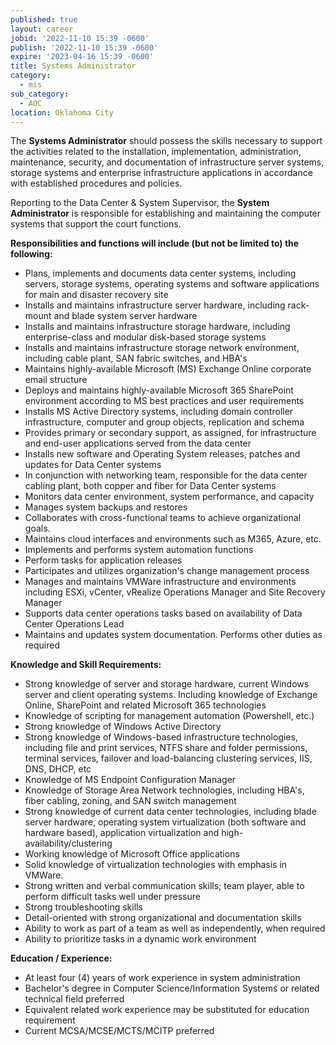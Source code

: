 ```yaml
---
published: true
layout: career
jobid: '2022-11-10 15:39 -0600'
publish: '2022-11-10 15:39 -0600'
expire: '2023-04-16 15:39 -0600'
title: Systems Administrator
category:
  - mis
sub_category:
  - AOC
location: Oklahoma City
---
```

The **Systems Administrator** should possess the skills necessary to support the activities related to the installation, implementation, administration, maintenance, security, and documentation of infrastructure server systems, storage systems and enterprise infrastructure applications in accordance with established procedures and policies.

Reporting to the Data Center & System Supervisor, the **System Administrator** is responsible for establishing and maintaining the computer systems that support the court functions.  


**Responsibilities and functions will include (but not be limited to) the following:**
- Plans, implements and documents data center systems, including servers, storage systems, operating systems and software applications for main and disaster recovery site
- Installs and maintains infrastructure server hardware, including rack-mount and blade system server hardware 
- Installs and maintains infrastructure storage hardware, including enterprise-class and modular disk-based storage systems
- Installs and maintains infrastructure storage network environment, including cable plant, SAN fabric switches, and HBA's
- Maintains highly-available Microsoft (MS) Exchange Online corporate email structure
- Deploys and maintains highly-available Microsoft 365 SharePoint environment according to MS best practices and user requirements
- Installs MS Active Directory systems, including domain controller infrastructure, computer and group objects, replication and schema
- Provides primary or secondary support, as assigned, for infrastructure and end-user applications served from the data center
- Installs new software and Operating System releases, patches and updates for Data Center systems
- In conjunction with networking team, responsible for the data center cabling plant, both copper and fiber for Data Center systems
- Monitors data center environment, system performance, and capacity
- Manages system backups and restores
- Collaborates with cross-functional teams to achieve organizational goals. 
- Maintains cloud interfaces and environments such as M365, Azure, etc.
- Implements and performs system automation functions
- Perform tasks for application releases
- Participates and utilizes organization's change management process
- Manages and maintains VMWare infrastructure and environments including ESXi, vCenter, vRealize Operations Manager and Site Recovery Manager
- Supports data center operations tasks based on availability of Data Center Operations Lead
- Maintains and updates system documentation.  Performs other duties as required


**Knowledge and Skill Requirements:**
- Strong knowledge of server and storage hardware, current Windows server and client operating systems. Including knowledge of Exchange Online, SharePoint and related Microsoft 365 technologies
- Knowledge of scripting for management automation (Powershell, etc.)
- Strong knowledge of Windows Active Directory
- Strong knowledge of Windows-based infrastructure technologies, including file and print services, NTFS share and folder permissions, terminal services, failover and load-balancing clustering services, IIS, DNS, DHCP, etc
- Knowledge of MS Endpoint Configuration Manager
- Knowledge of Storage Area Network technologies, including HBA's, fiber cabling, zoning, and SAN switch management
- Strong knowledge of current data center technologies, including blade server hardware, operating system virtualization (both software and hardware based), application virtualization and high-availability/clustering
- Working knowledge of Microsoft Office applications
- Solid knowledge of virtualization technologies with emphasis in VMWare.
- Strong written and verbal communication skills; team player, able to perform difficult tasks well under pressure
- Strong troubleshooting skills
- Detail-oriented with strong organizational and documentation skills
- Ability to work as part of a team as well as independently, when required
- Ability to prioritize tasks in a dynamic work environment

**Education / Experience:**
- At least four (4) years of work experience in system administration
- Bachelor's degree in Computer Science/Information Systems or related technical field preferred
- Equivalent related work experience may be substituted for education requirement
- Current MCSA/MCSE/MCTS/MCITP preferred
